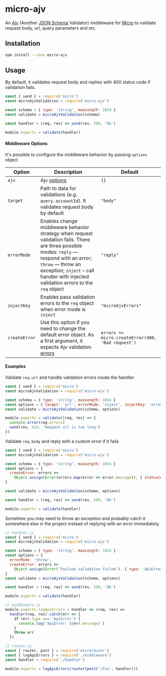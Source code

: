 # micro-ajv

An [Ajv](https://github.com/epoberezkin/ajv) (Another [JSON Schema](https://json-schema.org/) Validator) middleware for [Micro](https://github.com/zeit/micro) to validate request body, url, query parameters and etc.

## Installation

```bash
npm install --save micro-ajv
```

## Usage

By default, it validates request body and replies with 400 status code if validation fails.

```js
const { send } = require('micro')
const microAjvValidation = require('micro-ajv')

const schema = { type: 'string', maxLength: 1024 }
const validate = microAjvValidation(schema)

const handler = (req, res) => send(res, 200, 'Ok')

module.exports = validate(handler)
```

#### Middleware Options

It's possible to configure the middleware behavior by passing `options` object

| Option        | Description                                                                                                                                                                                                                                           | Default                                           |
| ------------- | ----------------------------------------------------------------------------------------------------------------------------------------------------------------------------------------------------------------------------------------------------- | ------------------------------------------------- |
| `ajv`         | Ajv [options](https://github.com/epoberezkin/ajv#options)                                                                                                                                                                                             | `{}`                                              |
| `target`      | Path to data for validations (e.g. `query.accountId`). It validates request body by default                                                                                                                                                           | `"body"`                                          |
| `errorMode`   | Enables change middleware behavior strategy when request validation fails. There are three possible modes: `reply` — respond with an error; `throw` — throw an exception; `inject` – call handler with injected validation errors to the `req` object | `"reply"`                                         |
| `injectKey`   | Enables pass validation errors to the `req` object when error mode is `inject`                                                                                                                                                                        | `"microAjvErrors"`                                |
| `createError` | Use this option if you need to change the default error object. As a first argument, it expects Ajv validation [errors](https://www.npmjs.com/package/ajv#validation-errors)                                                                          | `errors => micro.createError(400, 'Bad request')` |

#### Examples

Validate `req.url` and handle validation errors inside the handler:

```js
const { send } = require('micro')
const microAjvValidation = require('micro-ajv')

const schema = { type: 'string', maxLength: 1024 }
const options = { target: 'url', errorMode: 'inject', injectKey: 'errors' }
const validate = microAjvValidation(schema, options)

module.exports = validate((req, res) => {
  console.error(req.errors)
  send(res, 414, 'Request url is too long')
})
```

Validate `req.body` and reply with a custom error if it fails

```js
const { send } = require('micro')
const microAjvValidation = require('micro-ajv')

const schema = { type: 'string', maxLength: 1024 }
const options = {
  createError: errors =>
    Object.assign(Error(errors.map(error => error.message)), { statusCode: 400 }),
}

const validate = microAjvValidation(schema, options)

const handler = (req, res) => send(res, 200, 'Ok')

module.exports = validate(handler)
```

Sometime you may need to throw an exception and probably catch it somewhere else in the project instead of replying with an error immediately.

```js
// handler.js
const { send } = require('micro')
const microAjvValidation = require('micro-ajv')

const schema = { type: 'string', maxLength: 1024 }
const options = {
  errorMode: 'throw',
  createError: errors =>
    Object.assign(Error('Payload validation failed'), { type: 'ApiError', statusCode: 400 }),
}
const validate = microAjvValidation(schema, options)

const handler = (req, res) => send(res, 200, 'Ok')

module.exports = validate(handler)

// middleware.js
module.exports.logApiErrors = handler => (req, res) =>
  handler(req, res).catch(err => {
    if (err.type === 'ApiError') {
      console.log(`ApiError: ${err.message}`)
    }
    throw err
  })

// routes.js
const { router, post } = require('microrouter')
const { logApiErrors } = require('./middleware')
const handler = require('./handler')

module.exports = logApiErrors(router(post('/foo', handler)))
```
